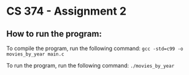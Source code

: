 # CS 374 - Assignment 2
## How to run the program:
To compile the program, run the following command:
```gcc -std=c99 -o movies_by_year main.c```

To run the program, run the following command:
```./movies_by_year```